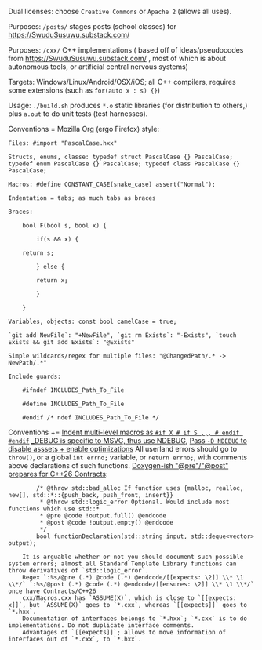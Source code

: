 Dual licenses: choose `Creative Commons` or `Apache 2` (allows all uses).

Purposes: `/posts/` stages posts (school classes) for https://SwuduSusuwu.substack.com/

Purposes: `/cxx/` C++ implementations ( based off of ideas/pseudocodes from https://SwuduSusuwu.substack.com/ , most of which is about autonomous tools, or artificial central nervous systems)

Targets: Windows/Linux/Android/OSX/iOS; all C++ compilers, requires some extensions (such as `for(auto x : s) {}`)

Usage: `./build.sh` produces `*.o` static libraries (for distribution to others,) plus `a.out` to do unit tests (test harnesses).

Conventions = Mozilla Org (ergo Firefox) style:

    Files: #import "PascalCase.hxx"

    Structs, enums, classe: typedef struct PascalCase {} PascalCase; typedef enum PascalCase {} PascalCase; typedef class PascalCase {} PascalCase;

    Macros: #define CONSTANT_CASE(snake_case) assert("Normal");

    Indentation = tabs; as much tabs as braces

    Braces:

        bool F(bool s, bool x) {

            if(s && x) {

        return s;

            } else {

            return x;

            }

        }

    Variables, objects: const bool camelCase = true;

    `git add NewFile`: "+NewFile", `git rm Exists`: "-Exists", `touch Exists && git add Exists`: "@Exists"

    Simple wildcards/regex for multiple files: "@ChangedPath/.* -> NewPath/.*"

    Include guards:

        #ifndef INCLUDES_Path_To_File

        #define INCLUDES_Path_To_File

        #endif /* ndef INCLUDES_Path_To_File */

Conventions +=
    [Indent multi-level macros as `#if X # if S ,,, # endif #endif`](https://stackoverflow.com/questions/1854550/c-macro-define-indentation)
    [\_DEBUG is specific to MSVC, thus use NDEBUG](https://stackoverflow.com/questions/2290509/debug-vs-ndebug), [Pass `-D NDEBUG` to disable asssets + enable optimizations](https://stackoverflow.com/questions/2249282/c-c-portable-way-to-detect-debug-release)
    All userland errors should go to `throw()`, or a global `int errno;` variable, or `return errno;`, with comments above declarations of such functions.
    [Doxygen-ish "@pre"/"@post" prepares for C++26 Contracts](https://github.com/doxygen/doxygen/issues/6702): 
```
        /* @throw std::bad_alloc If function uses {malloc, realloc, new[], std::*::{push_back, push_front, insert}}
         * @throw std::logic_error Optional. Would include most functions which use std::*
         * @pre @code !output.full() @endcode
         * @post @code !output.empty() @endcode
         */
        bool functionDeclaration(std::string input, std::deque<vector> output);
```
        It is arguable whether or not you should document such possible system errors; almost all Standard Template Library functions can throw derivatives of `std::logic_error`.
        Regex `:%s/@pre (.*) @code (.*) @endcode/[[expects: \2]] \\* \1 \\*/` `:%s/@post (.*) @code (.*) @endcode/[[ensures: \2]] \\* \1 \\*/` once have Contracts/C++26
        cxx/Macros.cxx has `ASSUME(X)`, which is close to `[[expects: x]]`, but `ASSUME(X)` goes to `*.cxx`, whereas `[[expects]]` goes to `*.hxx`.
        Documentation of interfaces belongs to `*.hxx`; `*.cxx` is to do implementations. Do not duplicate interface comments.
        Advantages of `[[expects]]`; allows to move information of interfaces out of `*.cxx`, to `*.hxx`.

